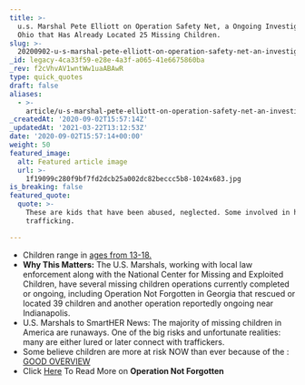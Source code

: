 ```yaml
---
title: >-
  u.s. Marshal Pete Elliott on Operation Safety Net, a Ongoing Investigation in
  Ohio that Has Already Located 25 Missing Children.
slug: >-
  20200902-u-s-marshal-pete-elliott-on-operation-safety-net-an-investigation-in-ohio-that-has-already-located-25-missing-children
_id: legacy-4ca33f59-e28e-4a3f-a065-41e6675860ba
_rev: f2cVhvAV1wntWw1uaABAwR
type: quick_quotes
draft: false
aliases:
  - >-
    article/u-s-marshal-pete-elliott-on-operation-safety-net-an-investigation-in-ohio-that-has-already-located-25-missing-children/
_createdAt: '2020-09-02T15:57:14Z'
_updatedAt: '2021-03-22T13:12:53Z'
date: '2020-09-02T15:57:14+00:00'
weight: 50
featured_image:
  alt: Featured article image
  url: >-
    1f19099c280f9bf7fd2dcb25a002dc82beccc5b8-1024x683.jpg
is_breaking: false
featured_quote:
  quote: >-
    These are kids that have been abused, neglected. Some involved in human
    trafficking.

---
```

* Children range in [ages from 13-18.](https://pittsburgh.cbslocal.com/2020/09/01/ohio-missing-children-found/)
* **Why This Matters:** The U.S. Marshals, working with local law enforcement along with the National Center for Missing and Exploited Children, have several missing children operations currently completed or ongoing, including Operation Not Forgotten in Georgia that rescued or located 39 children and another operation reportedly ongoing near Indianapolis.
* U.S. Marshals to SmartHER News: The majority of missing children in America are runaways. One of the big risks and unfortunate realities: many are either lured or later connect with traffickers.
* Some believe children are more at risk NOW than ever because of the : [GOOD OVERVIEW](https://www.usatoday.com/story/news/nation/2020/09/01/operation-safety-net-ohio-sex-trafficking-missing-children/5683465002/)
* Click [Here](https://smarthernews.com/operation-not-forgotten/) To Read More on **Operation Not Forgotten**